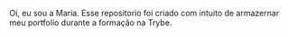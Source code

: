 Oi, eu sou a Maria.
Esse repositorio foi criado com intuito de armazernar meu portfolio durante a formação na Trybe. 
